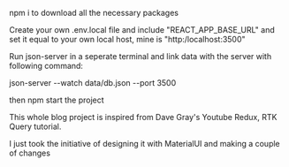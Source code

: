 npm i to download all the necessary packages

Create your own .env.local file and include "REACT_APP_BASE_URL" and set it equal to your own local host, mine is "http:/localhost:3500"

Run json-server in a seperate terminal and link data with the server with following command:

json-server --watch data/db.json --port 3500

then npm start the project

This whole blog project is inspired from Dave Gray's Youtube Redux, RTK Query tutorial.

I just took the initiative of designing it with MaterialUI and making a couple of changes
